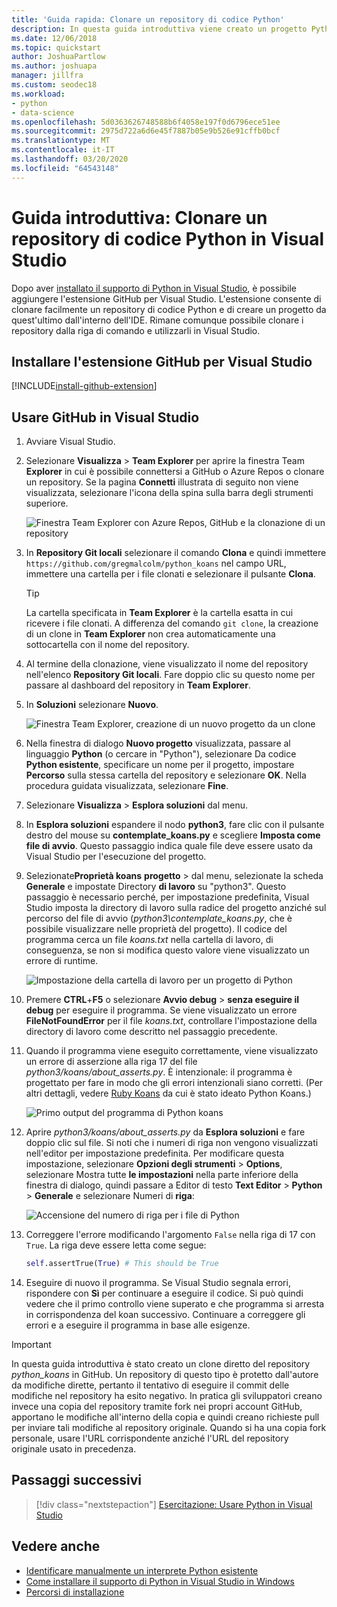 ```yaml
---
title: 'Guida rapida: Clonare un repository di codice Python'
description: In questa guida introduttiva viene creato un progetto Python in Visual Studio tramite la clonazione del repository koans Python con Visual Studio Team Explorer.
ms.date: 12/06/2018
ms.topic: quickstart
author: JoshuaPartlow
ms.author: joshuapa
manager: jillfra
ms.custom: seodec18
ms.workload:
- python
- data-science
ms.openlocfilehash: 5d0363626748588b6f4058e197f0d6796ece51ee
ms.sourcegitcommit: 2975d722a6d6e45f7887b05e9b526e91cffb0bcf
ms.translationtype: MT
ms.contentlocale: it-IT
ms.lasthandoff: 03/20/2020
ms.locfileid: "64543148"
---
```

# <a name="quickstart-clone-a-repository-of-python-code-in-visual-studio"></a>Guida introduttiva: Clonare un repository di codice Python in Visual Studio

Dopo aver [installato il supporto di Python in Visual Studio](installing-python-support-in-visual-studio.md), è possibile aggiungere l'estensione GitHub per Visual Studio. L'estensione consente di clonare facilmente un repository di codice Python e di creare un progetto da quest'ultimo dall'interno dell'IDE. Rimane comunque possibile clonare i repository dalla riga di comando e utilizzarli in Visual Studio.

## <a name="install-the-github-extension-for-visual-studio"></a>Installare l'estensione GitHub per Visual Studio

[!INCLUDE[install-github-extension](includes/install-github-extension.md)]

## <a name="work-with-github-in-visual-studio"></a>Usare GitHub in Visual Studio

1. Avviare Visual Studio.

1. Selezionare **Visualizza** > **Team Explorer** per aprire la finestra Team **Explorer** in cui è possibile connettersi a GitHub o Azure Repos o clonare un repository. Se la pagina **Connetti** illustrata di seguito non viene visualizzata, selezionare l'icona della spina sulla barra degli strumenti superiore.

    ![Finestra Team Explorer con Azure Repos, GitHub e la clonazione di un repository](media/team-explorer.png)

1. In **Repository Git locali** selezionare il comando **Clona** e quindi immettere `https://github.com/gregmalcolm/python_koans` nel campo URL, immettere una cartella per i file clonati e selezionare il pulsante **Clona**.

    > [!Tip]
    > La cartella specificata in **Team Explorer** è la cartella esatta in cui ricevere i file clonati. A differenza del comando `git clone`, la creazione di un clone in **Team Explorer** non crea automaticamente una sottocartella con il nome del repository.

1. Al termine della clonazione, viene visualizzato il nome del repository nell'elenco **Repository Git locali**. Fare doppio clic su questo nome per passare al dashboard del repository in **Team Explorer**.

1. In **Soluzioni** selezionare **Nuovo**.

    ![Finestra Team Explorer, creazione di un nuovo progetto da un clone](media/team-explorer-new-project.png)

1. Nella finestra di dialogo **Nuovo progetto** visualizzata, passare al linguaggio **Python** (o cercare in "Python"), selezionare Da codice **Python esistente**, specificare un nome per il progetto, impostare **Percorso** sulla stessa cartella del repository e selezionare **OK**. Nella procedura guidata visualizzata, selezionare **Fine**.

1. Selezionare **Visualizza** > **Esplora soluzioni** dal menu.

1. In **Esplora soluzioni** espandere il nodo **python3**, fare clic con il pulsante destro del mouse su **contemplate_koans.py** e scegliere **Imposta come file di avvio**. Questo passaggio indica quale file deve essere usato da Visual Studio per l'esecuzione del progetto.

1. Selezionate**Proprietà koans** **progetto** > dal menu, selezionate la scheda **Generale** e impostate Directory **di lavoro** su "python3". Questo passaggio è necessario perché, per impostazione predefinita, Visual Studio imposta la directory di lavoro sulla radice del progetto anziché sul percorso del file di avvio (*python3\contemplate_koans.py*, che è possibile visualizzare nelle proprietà del progetto). Il codice del programma cerca un file *koans.txt* nella cartella di lavoro, di conseguenza, se non si modifica questo valore viene visualizzato un errore di runtime.

    ![Impostazione della cartella di lavoro per un progetto di Python](media/projects-set-working-directory.png)

1. Premere **CTRL**+**F5** o selezionare **Avvio debug** > **senza eseguire il debug** per eseguire il programma. Se viene visualizzato un errore **FileNotFoundError** per il file *koans.txt*, controllare l'impostazione della directory di lavoro come descritto nel passaggio precedente.

1. Quando il programma viene eseguito correttamente, viene visualizzato un errore di asserzione alla riga 17 del file *python3/koans/about_asserts.py*. È intenzionale: il programma è progettato per fare in modo che gli errori intenzionali siano corretti. (Per altri dettagli, vedere [Ruby Koans](https://rubykoans.com/) da cui è stato ideato Python Koans.)

    ![Primo output del programma di Python koans](media/koans-output.png)

1. Aprire *python3/koans/about_asserts.py* da **Esplora soluzioni** e fare doppio clic sul file. Si noti che i numeri di riga non vengono visualizzati nell'editor per impostazione predefinita. Per modificare questa impostazione, selezionare **Opzioni degli strumenti** > **Options**, selezionare Mostra tutte **le impostazioni** nella parte inferiore della finestra di dialogo, quindi passare a Editor di testo **Text Editor** > **Python** > **Generale** e selezionare Numeri di **riga**:

    ![Accensione del numero di riga per i file di Python](media/options-general-line-numbers.png)

1. Correggere l'errore modificando l'argomento `False` nella riga di 17 con `True`. La riga deve essere letta come segue:

    ```python
    self.assertTrue(True) # This should be True
    ```

1. Eseguire di nuovo il programma. Se Visual Studio segnala errori, rispondere con **Sì** per continuare a eseguire il codice. Si può quindi vedere che il primo controllo viene superato e che programma si arresta in corrispondenza del koan successivo. Continuare a correggere gli errori e a eseguire il programma in base alle esigenze.

> [!Important]
> In questa guida introduttiva è stato creato un clone diretto del repository *python_koans* in GitHub. Un repository di questo tipo è protetto dall'autore da modifiche dirette, pertanto il tentativo di eseguire il commit delle modifiche nel repository ha esito negativo. In pratica gli sviluppatori creano invece una copia del repository tramite fork nei propri account GitHub, apportano le modifiche all'interno della copia e quindi creano richieste pull per inviare tali modifiche al repository originale. Quando si ha una copia fork personale, usare l'URL corrispondente anziché l'URL del repository originale usato in precedenza.

## <a name="next-steps"></a>Passaggi successivi

> [!div class="nextstepaction"]
> [Esercitazione: Usare Python in Visual Studio](tutorial-working-with-python-in-visual-studio-step-01-create-project.md)

## <a name="see-also"></a>Vedere anche

- [Identificare manualmente un interprete Python esistente](managing-python-environments-in-visual-studio.md#manually-identify-an-existing-environment)
- [Come installare il supporto di Python in Visual Studio in Windows](installing-python-support-in-visual-studio.md)
- [Percorsi di installazione](installing-python-support-in-visual-studio.md#install-locations)
